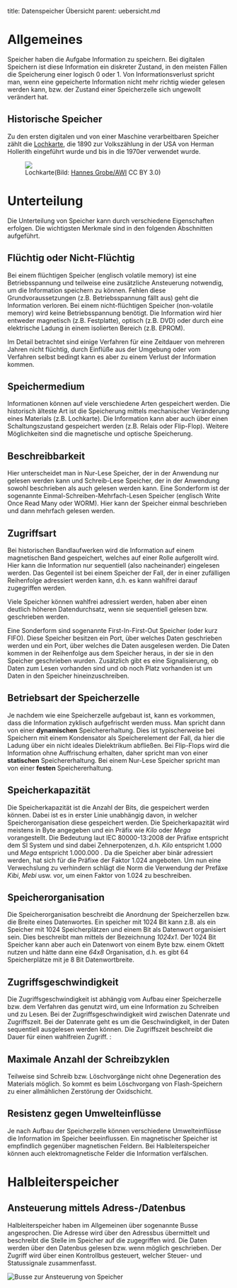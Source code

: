 title: Datenspeicher Übersicht
parent: uebersicht.md

# Allgemeines
Speicher haben die Aufgabe Information zu speichern. Bei digitalen Speichern ist diese Information ein diskreter Zustand, in den meisten Fällen die Speicherung einer logisch 0 oder 1. Von Informationsverlust spricht man, wenn eine gepeicherte Information nicht mehr richtig wieder gelesen werden kann, bzw. der Zustand einer Speicherzelle sich ungewollt verändert hat.

## Historische Speicher
Zu den ersten digitalen und von einer Maschine verarbeitbaren Speicher zählt die [Lochkarte](https://de.wikipedia.org/wiki/Lochkarte), die 1890 zur Volkszählung in der USA von Herman Hollerith eingeführt wurde und bis in die 1970er verwendet wurde.

<figure><img src="{filename}lochkarte.jpg"><figcaption>Lochkarte(Bild: <a href="https://commons.wikimedia.org/wiki/File:Lochkarte-white_hg.jpg">Hannes Grobe/AWI</a> CC BY 3.0)</figcaption></figure>

# Unterteilung
Die Unterteilung von Speicher kann durch verschiedene Eigenschaften erfolgen. Die wichtigsten Merkmale sind in den folgenden Abschnitten aufgeführt.

## Flüchtig oder Nicht-Flüchtig
Bei einem flüchtigen Speicher (englisch volatile memory) ist eine Betriebsspannung und teilweise eine zusätzliche Ansteuerung notwendig, um die Information speichern zu können. Fehlen diese Grundvoraussetzungen (z.B. Betriebsspannung fällt aus) geht die Information verloren. Bei einem nicht-flüchtigen Speicher (non-volatile memory) wird keine Betriebsspannung benötigt. Die Information wird hier entweder magnetisch (z.B. Festplatte), optisch (z.B. DVD) oder durch eine elektrische Ladung in einem isolierten Bereich (z.B. EPROM).

Im Detail betrachtet sind einige Verfahren für eine Zeitdauer von mehreren Jahren nicht flüchtig, durch Einflüße aus der Umgebung oder vom Verfahren selbst bedingt kann es aber zu einem Verlust der Information kommen.

## Speichermedium
Informationen können auf viele verschiedene Arten gespeichert werden. Die historisch älteste Art ist die Speicherung mittels mechanischer Veränderung eines Materials (z.B. Lochkarte). Die Information kann aber auch über einen Schaltungszustand gespeichert werden (z.B. Relais oder Flip-Flop). Weitere Möglichkeiten sind die magnetische und optische Speicherung. 

## Beschreibbarkeit
Hier unterscheidet man in Nur-Lese Speicher, der in der Anwendung nur gelesen werden kann und Schreib-Lese Speicher, der in der Anwendung sowohl beschrieben als auch gelesen werden kann. Eine Sonderform ist der sogenannte Einmal-Schreiben-Mehrfach-Lesen Speicher (englisch Write Once Read Many oder WORM). Hier kann der Speicher einmal beschrieben und dann mehrfach gelesen werden.

## Zugriffsart
Bei historischen Bandlaufwerken wird die Information auf einem magnetischen Band gespeichert, welches auf einer Rolle aufgerollt wird. Hier kann die Information nur sequentiell (also nacheinander) eingelesen werden. Das Gegenteil ist bei einem Speicher der Fall, der in einer zufälligen Reihenfolge adressiert werden kann, d.h. es kann wahlfrei darauf zugegriffen werden.

Viele Speicher können wahlfrei adressiert werden, haben aber einen deutlich höheren Datendurchsatz, wenn sie sequentiell gelesen bzw. geschrieben werden.

Eine Sonderform sind sogenannte First-In-First-Out Speicher (oder kurz FIFO). Diese Speicher besitzen ein Port, über welches Daten geschrieben werden und ein Port, über welches die Daten ausgelesen werden. Die Daten kommen in der Reihenfolge aus dem Speicher heraus, in der sie in den Speicher geschrieben wurden. Zusätzlich gibt es eine Signalisierung, ob Daten zum Lesen vorhanden sind und ob noch Platz vorhanden ist um Daten in den Speicher hineinzuschreiben.

## Betriebsart der Speicherzelle
Je nachdem wie eine Speicherzelle aufgebaut ist, kann es vorkommen, dass die Information zyklisch aufgefrischt werden muss. Man spricht dann von einer **dynamischen** Speichererhaltung. Dies ist typischerweise bei Speichern mit einem Kondensator als Speicherelement der Fall, da hier die Ladung über ein nicht ideales Dielektrikum abfließen. Bei Flip-Flops wird die Information ohne Auffrischung erhalten, daher spricht man von einer **statischen** Speichererhaltung. Bei einem Nur-Lese Speicher spricht man von einer **festen** Speichererhaltung.

## Speicherkapazität
Die Speicherkapazität ist die Anzahl der Bits, die gespeichert werden können. Dabei ist es in erster Linie unabhängig davon, in welcher Speicherorganisation diese gespeichert werden. Die Speicherkapazität wird meistens in Byte angegeben und ein Präfix wie *Kilo* oder *Mega* vorangestellt. Die Bedeutung laut IEC 80000-13:2008 der Präfixe entspricht dem SI System und sind dabei Zehnerpotenzen, d.h. *Kilo* entspricht 1.000 und *Mega* entspricht 1.000.000 . Da die Speicher aber binär adressiert werden, hat sich für die Präfixe der Faktor 1.024 angeboten. Um nun eine Verwechslung zu verhindern schlägt die Norm die Verwendung der Prefäxe *Kibi*, *Mebi* usw. vor, um einen Faktor von 1.024 zu beschreiben.

## Speicherorganisation
Die Speicherorganisation beschreibt die Anordnung der Speicherzellen bzw. die Breite eines Datenwortes. Ein speicher mit 1024 Bit kann z.B. als ein Speicher mit 1024 Speicherplätzen und einem Bit als Datenwort organisiert sein. Dies beschreibt man mittels der Bezeichnung *1024x1*. Der 1024 Bit Speicher kann aber auch ein Datenwort von einem Byte bzw. einem Oktett nutzen und hätte dann eine *64x8* Organisation, d.h. es gibt 64 Speicherplätze mit je 8 Bit Datenwortbreite.

## Zugriffsgeschwindigkeit
Die Zugriffsgeschwindigkeit ist abhängig vom Aufbau einer Speicherzelle bzw. dem Verfahren das genutzt wird, um eine Information zu Schreiben und zu Lesen. Bei der Zugriffsgeschwindigkeit wird zwischen Datenrate und Zugriffszeit. Bei der Datenrate geht es um die Geschwindigkeit, in der Daten sequentiell ausgelesen werden können. Die Zugriffszeit beschreibt die Dauer für einen wahlfreien Zugriff.
:
## Maximale Anzahl der Schreibzyklen
Teilweise sind Schreib bzw. Löschvorgänge nicht ohne Degeneration des Materials möglich. So kommt es beim Löschvorgang von Flash-Speichern zu einer allmählichen Zerstörung der Oxidschicht.

## Resistenz gegen Umwelteinflüsse
Je nach Aufbau der Speicherzelle können verschiedene Umwelteinflüsse die Information im Speicher beeinflussen. Ein magnetischer Speicher ist empfindlich gegenüber magnetischen Feldern. Bei Halbleiterspeicher können auch elektromagnetische Felder die Information verfälschen. 
# Halbleiterspeicher

## Ansteuerung mittels Adress-/Datenbus
Halbleiterspeicher haben im Allgemeinen über sogenannte Busse angesprochen. Die Adresse wird über den Adressbus übermittelt und beschreibt die Stelle im Speicher auf die zugegriffen wird. Die Daten werden über den Datenbus gelesen bzw. wenn möglich geschrieben. Der Zugriff wird über einen Kontrollbus gesteuert, welcher Steuer- und Statussignale zusammenfasst.

![Busse zur Ansteuerung von Speicher]({filename}adressbus.png)
